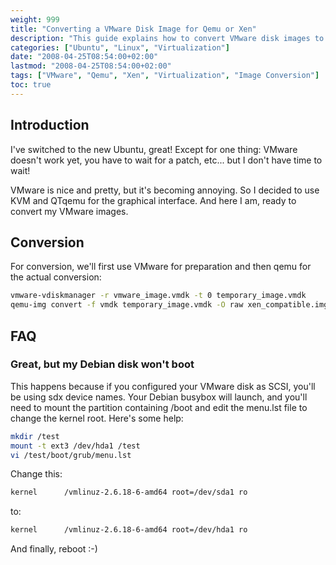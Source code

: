 ```yaml
---
weight: 999
title: "Converting a VMware Disk Image for Qemu or Xen"
description: "This guide explains how to convert VMware disk images to be compatible with Qemu or Xen virtualization platforms."
categories: ["Ubuntu", "Linux", "Virtualization"]
date: "2008-04-25T08:54:00+02:00"
lastmod: "2008-04-25T08:54:00+02:00"
tags: ["VMware", "Qemu", "Xen", "Virtualization", "Image Conversion"]
toc: true
---
```


## Introduction

I've switched to the new Ubuntu, great! Except for one thing: VMware doesn't work yet, you have to wait for a patch, etc... but I don't have time to wait!

VMware is nice and pretty, but it's becoming annoying. So I decided to use KVM and QTqemu for the graphical interface. And here I am, ready to convert my VMware images.

## Conversion

For conversion, we'll first use VMware for preparation and then qemu for the actual conversion:

```bash
vmware-vdiskmanager -r vmware_image.vmdk -t 0 temporary_image.vmdk
qemu-img convert -f vmdk temporary_image.vmdk -O raw xen_compatible.img
```

## FAQ

### Great, but my Debian disk won't boot

This happens because if you configured your VMware disk as SCSI, you'll be using sdx device names. Your Debian busybox will launch, and you'll need to mount the partition containing /boot and edit the menu.lst file to change the kernel root. Here's some help:

```bash
mkdir /test
mount -t ext3 /dev/hda1 /test
vi /test/boot/grub/menu.lst
```

Change this:

```bash
kernel		/vmlinuz-2.6.18-6-amd64 root=/dev/sda1 ro
```

to:

```bash
kernel		/vmlinuz-2.6.18-6-amd64 root=/dev/hda1 ro
```

And finally, reboot :-)
